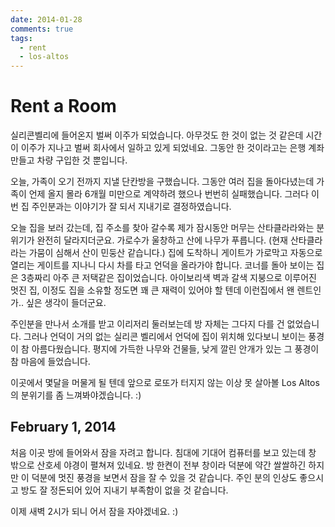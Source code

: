 ```yaml
---
date: 2014-01-28
comments: true
tags:
  - rent
  - los-altos
---
```


# Rent a Room

실리콘벨리에 들어온지 벌써 이주가 되었습니다.
아무것도 한 것이 없는 것 같은데 시간이 이주가 지나고 벌써 회사에서 일하고 있게 되었네요.
그동안 한 것이라고는 은행 계좌 만들고 차량 구입한 것 뿐입니다.

오늘, 가족이 오기 전까지 지낼 단칸방을 구했습니다.
그동안 여러 집을 돌아다녔는데 가족이 언제 올지 몰라 6개월 미만으로 계약하려 했으나 번번히 실패했습니다.
그러다 이번 집 주인분과는 이야기가 잘 되서 지내기로 결정하였습니다.

오늘 집을 보러 갔는데, 집 주소를 찾아 갈수록 제가 잠시동안 머무는 산타클라라와는 분위기가 완전히 달라지더군요.
가로수가 울창하고 산에 나무가 푸릅니다. (현재 산타클라라는 가뭄이 심해서 산이 민둥산 같습니다.)
집에 도착하니 게이트가 가로막고 자동으로 열리는 게이트를 지나니 다시 차를 타고 언덕을 올라가야 합니다.
코너를 돌아 보이는 집은 3층짜리 아주 큰 저택같은 집이었습니다.
아이보리색 벽과 갈색 지붕으로 이루어진 멋진 집, 이정도 집을 소유할 정도면 꽤 큰 재력이 있어야 할 텐데 이런집에서 왠 렌트인가.. 싶은 생각이 들더군요.

주인분을 만나서 소개를 받고 이리저리 둘러보는데 방 자체는 그다지 다를 건 없었습니다.
그러나 언덕이 거의 없는 실리콘 벨리에서 언덕에 집이 위치해 있다보니 보이는 풍경이 참 아름다웠습니다.
평지에 가득한 나무와 건물들, 낮게 깔린 안개가 있는 그 풍경이 참 마음에 들었습니다.

이곳에서 몇달을 머물게 될 텐데 앞으로 로또가 터지지 않는 이상 못 살아볼 Los Altos의 분위기를 좀 느껴봐야겠습니다. :)

## February 1, 2014

처음 이곳 방에 들어와서 잠을 자려고 합니다.
침대에 기대어 컴퓨터를 보고 있는데 창 밖으로 산호세 야경이 펼쳐져 있네요.
방 한켠이 전부 창이라 덕분에 약간 쌀쌀하긴 하지만 이 덕분에 멋진 풍경을 보면서 잠을 잘 수 있을 것 같습니다.
주인 분의 인상도 좋으시고 방도 잘 정돈되어 있어 지내기 부족함이 없을 것 같습니다.

이제 새벽 2시가 되니 어서 잠을 자야겠네요. :)
